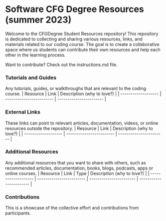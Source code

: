 # Software CFG Degree Resources (summer 2023)

Welcome to the CFGDegree Student Resources repository! This repository is dedicated to collecting and sharing various resources, links, and materials related to our coding course. The goal is to create a collaborative space where us students can contribute their own resources and help each other in the learning process.

Want to contribute? Check out the instructions.md file.

### Tutorials and Guides<br>

Any tutorials, guides, or walkthroughs that are relevant to the coding course.
| Resource | Link | Description (why to love?) |
| ------------------- | ------------------------ | ----------------------- |

### External Links<br>

These links can point to relevant articles, documentation, videos, or online resources outside the repository.
| Resource | Link | Description (why to love?) |
| ------------------- | ------------------------ | ----------------------- |

### Additional Resources<br>

Any additional resources that you want to share with others, such as recommended articles, documentation, books, blogs, podcasts, apps or online courses.
| Resource | Link | Type | Description (why to love?) |
| ------------------- | ------------------------ | ----------------------- | ----------------------- |

### Contributions<br>

This is a showcase of the collective effort and contributions from participants.
